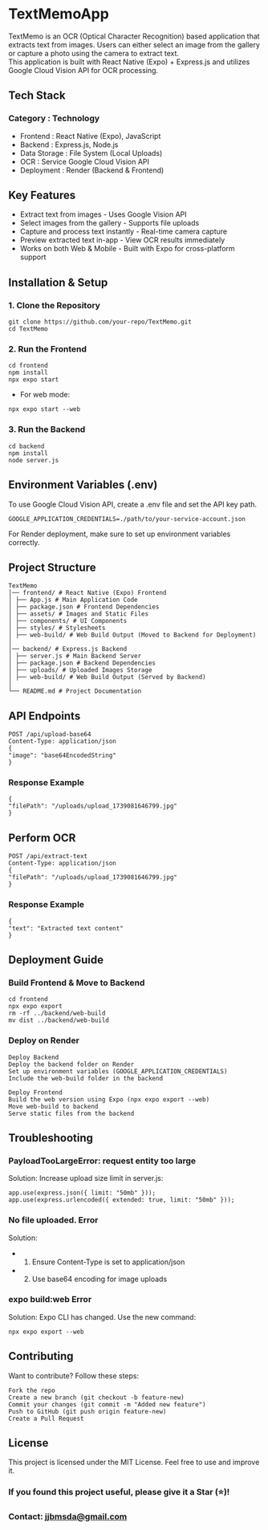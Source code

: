 # TextMemoApp

TextMemo is an OCR (Optical Character Recognition) based application that extracts text from images. 
Users can either select an image from the gallery or capture a photo using the camera to extract text.   
This application is built with React Native (Expo) + Express.js and utilizes Google Cloud Vision API for OCR processing.

## Tech Stack
### Category : Technology
- Frontend : React Native (Expo), JavaScript
- Backend : Express.js, Node.js
- Data Storage : File System (Local Uploads)
- OCR : Service Google Cloud Vision API
- Deployment : Render (Backend & Frontend)

## Key Features
- Extract text from images - Uses Google Vision API
- Select images from the gallery - Supports file uploads
- Capture and process text instantly - Real-time camera capture
- Preview extracted text in-app - View OCR results immediately
- Works on both Web & Mobile - Built with Expo for cross-platform support

## Installation & Setup
### 1. Clone the Repository
```
git clone https://github.com/your-repo/TextMemo.git
cd TextMemo
```
### 2. Run the Frontend
```
cd frontend
npm install
npx expo start
```
- For web mode:
```
npx expo start --web
```
### 3. Run the Backend
```
cd backend
npm install
node server.js
```
## Environment Variables (.env)
To use Google Cloud Vision API, create a .env file and set the API key path.
```
GOOGLE_APPLICATION_CREDENTIALS=./path/to/your-service-account.json
```
For Render deployment, make sure to set up environment variables correctly.

## Project Structure
```
TextMemo
│── frontend/ # React Native (Expo) Frontend
│ ├── App.js # Main Application Code
│ ├── package.json # Frontend Dependencies
│ ├── assets/ # Images and Static Files
│ ├── components/ # UI Components
│ ├── styles/ # Stylesheets
│ ├── web-build/ # Web Build Output (Moved to Backend for Deployment)
│
│── backend/ # Express.js Backend
│ ├── server.js # Main Backend Server
│ ├── package.json # Backend Dependencies
│ ├── uploads/ # Uploaded Images Storage
│ ├── web-build/ # Web Build Output (Served by Backend)
│
└── README.md # Project Documentation
```
## API Endpoints
```
POST /api/upload-base64
Content-Type: application/json
{
"image": "base64EncodedString"
}
```
### Response Example
```
{
"filePath": "/uploads/upload_1739081646799.jpg"
}
```
## Perform OCR
```
POST /api/extract-text
Content-Type: application/json
{
"filePath": "/uploads/upload_1739081646799.jpg"
}
```
### Response Example
```
{
"text": "Extracted text content"
}
```
## Deployment Guide
### Build Frontend & Move to Backend
```
cd frontend
npx expo export
rm -rf ../backend/web-build
mv dist ../backend/web-build
```
### Deploy on Render
```
Deploy Backend
Deploy the backend folder on Render
Set up environment variables (GOOGLE_APPLICATION_CREDENTIALS)
Include the web-build folder in the backend
```
```
Deploy Frontend
Build the web version using Expo (npx expo export --web)
Move web-build to backend
Serve static files from the backend
```
## Troubleshooting
### PayloadTooLargeError: request entity too large
Solution: Increase upload size limit in server.js:
```
app.use(express.json({ limit: "50mb" }));
app.use(express.urlencoded({ extended: true, limit: "50mb" }));
```
### No file uploaded. Error
Solution:
- 1. Ensure Content-Type is set to application/json
- 2. Use base64 encoding for image uploads
### expo build:web Error
Solution:
Expo CLI has changed. Use the new command:
```
npx expo export --web
```
## Contributing
Want to contribute? Follow these steps:
```
Fork the repo
Create a new branch (git checkout -b feature-new)
Commit your changes (git commit -m "Added new feature")
Push to GitHub (git push origin feature-new)
Create a Pull Request
```
## License
This project is licensed under the MIT License.
Feel free to use and improve it.

### If you found this project useful, please give it a Star (⭐)!
### Contact: jjbmsda@gmail.com
